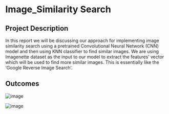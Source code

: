 # Image_Similarity Search

## Project Description
In this report we will be discussing our approach for implementing image similarity search using a pretrained Convolutional Neural Network (CNN) model and then using KNN classifier to find similar images.
We are using Imagenette dataset as the input to our model to extract the features’ vector which will be used to find more similar images. This is essentially like the ‘Google Reverse Image Search’. 

## Outcomes 

![image](https://user-images.githubusercontent.com/31558571/210027804-55f29a25-5236-461f-9f58-f23b7200e46b.png)

![image](https://user-images.githubusercontent.com/31558571/210027809-40d6074c-edb0-40f8-b2b5-0c7d259e9013.png)
